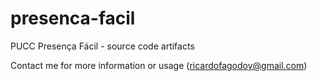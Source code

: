# presenca-facil

PUCC Presença Fácil - source code artifacts

Contact me for more information or usage (ricardofagodoy@gmail.com)